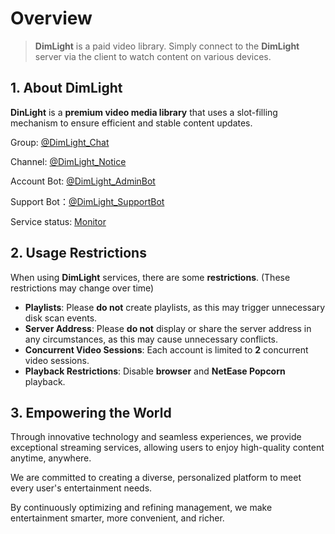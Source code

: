 # Overview

> **DimLight** is a paid video library. Simply connect to the **DimLight** server via the client to watch content on various devices.

## **1. About DimLight**

**DinLight** is a **premium video media library** that uses a slot-filling mechanism to ensure efficient and stable content updates.

Group: [@DimLight_Chat](https://t.me/DimLight_Chat)

Channel: [@DimLight_Notice](https://t.me/DimLight_Notice)

Account Bot: [@DimLight_AdminBot](https://t.me/DimLight_AdminBot)

Support Bot：[@DimLight_SupportBot](https://t.me/DimLight_SupportBot)

Service status: [Monitor](https://status.dimlight.top/status/dimlight)

## **2. Usage Restrictions**

When using **DimLight** services, there are some **restrictions**. (These restrictions may change over time)

- **Playlists**: Please **do not** create playlists, as this may trigger unnecessary disk scan events.
- **Server Address**: Please **do not** display or share the server address in any circumstances, as this may cause unnecessary conflicts.
- **Concurrent Video Sessions**: Each account is limited to **2** concurrent video sessions.
- **Playback Restrictions**: Disable **browser** and **NetEase Popcorn** playback.

## **3. Empowering the World**

Through innovative technology and seamless experiences, we provide exceptional streaming services, allowing users to enjoy high-quality content anytime, anywhere.

We are committed to creating a diverse, personalized platform to meet every user's entertainment needs.

By continuously optimizing and refining management, we make entertainment smarter, more convenient, and richer.